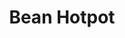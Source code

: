 ---
templateKey: blog-post
featuredpost: false
featuredimage: /assets/Bean_Hotpot.png
title: Bean Hotpot
description: Cooking
testfield: 414
---